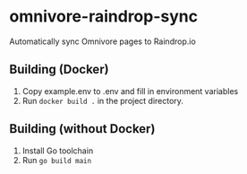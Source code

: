 # omnivore-raindrop-sync
Automatically sync Omnivore pages to Raindrop.io

## Building (Docker)
1. Copy example.env to .env and fill in environment variables
2. Run `docker build .` in the project directory.

## Building (without Docker)
1. Install Go toolchain
2. Run `go build main`
